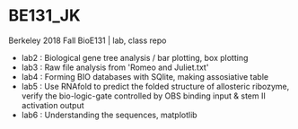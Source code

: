 # BE131_JK
Berkeley 2018 Fall  BioE131 | lab, class repo

* lab2 : Biological gene tree analysis / bar plotting, box plotting
* lab3 : Raw file analysis from 'Romeo and Juliet.txt'
* lab4 : Forming BIO databases with SQlite, making assosiative table
* lab5 : Use RNAfold to predict the folded structure of allosteric ribozyme, verify the bio-logic-gate controlled by OBS binding input & stem II activation output
* lab6 : Understanding the sequences, matplotlib
